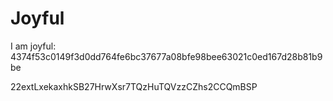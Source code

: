 # Joyful

I am joyful: 4374f53c0149f3d0dd764fe6bc37677a08bfe98bee63021c0ed167d28b81b9be


22extLxekaxhkSB27HrwXsr7TQzHuTQVzzCZhs2CCQmBSP